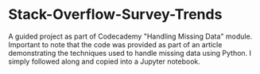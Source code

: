 # Stack-Overflow-Survey-Trends
A guided project as part of Codecademy "Handling Missing Data" module. Important to note that the code was provided as part of an article demonstrating the techniques used to handle missing data using Python. I simply followed along and copied into a Jupyter notebook.
